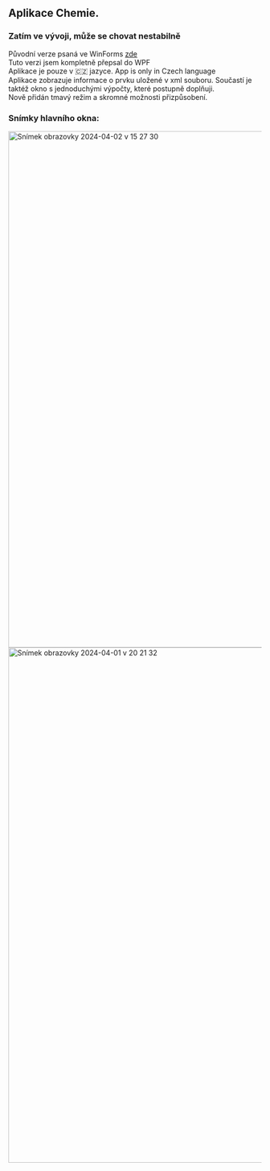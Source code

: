 ## Aplikace Chemie.
### Zatím ve vývoji, může se chovat nestabilně
<p>Původní verze psaná ve WinForms <a href="https://github.com/Johan5140/ChemieApp">zde</a></br>
Tuto verzi jsem kompletně přepsal do WPF </br>
Aplikace je pouze v 🇨🇿 jazyce. App is only in Czech language</br>
Aplikace zobrazuje informace o prvku uložené v xml souboru. Součastí je taktéž okno s jednoduchými výpočty, které postupně doplňuji.</br>
Nově přidán tmavý režim a skromné možnosti přizpůsobení.</p>

### Snímky hlavního okna:
<img width="1025" alt="Snímek obrazovky 2024-04-02 v 15 27 30" src="https://github.com/Johan5140/Chemie-new/assets/159197308/a4b090fe-8889-4109-9f92-db6037579e03">
<img width="1023" alt="Snímek obrazovky 2024-04-01 v 20 21 32" src="https://github.com/Johan5140/Chemie-new/assets/159197308/7c39f8d1-1d6c-4ea5-81b9-d740071be826">

